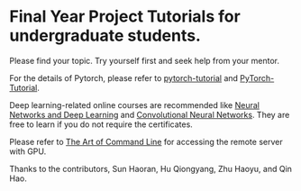 # Final Year Project Tutorials for undergraduate students.

Please find your topic. Try yourself first and seek help from your mentor.

For the details of Pytorch, please refer to [pytorch-tutorial](https://github.com/yunjey/pytorch-tutorial) and [PyTorch-Tutorial](https://github.com/MorvanZhou/PyTorch-Tutorial).

Deep learning-related online courses are recommended like [Neural Networks and Deep Learning](https://www.coursera.org/learn/neural-networks-deep-learning?specialization=deep-learning) and [Convolutional Neural Networks](https://www.coursera.org/learn/convolutional-neural-networks?specialization=deep-learning). They are free to learn if you do not require the certificates.

Please refer to [The Art of Command Line](https://github.com/jlevy/the-art-of-command-line/blob/master/README.md) for accessing the remote server with GPU.

Thanks to the contributors, Sun Haoran, Hu Qiongyang, Zhu Haoyu, and Qin Hao.
